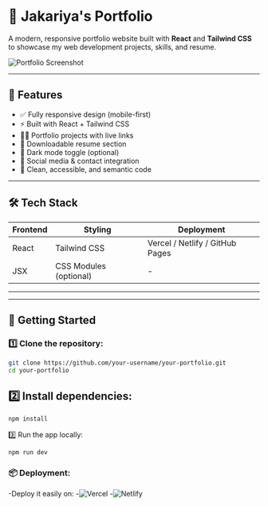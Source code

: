 # 🚀 Jakariya's Portfolio

A modern, responsive portfolio website built with **React** and **Tailwind CSS** to showcase my web development projects, skills, and resume.

![Portfolio Screenshot](./screenshot.png) <!-- Replace with your screenshot path -->

---

## 📌 Features

- ✅ Fully responsive design (mobile-first)
- ⚡ Built with React + Tailwind CSS
- 🧑‍💻 Portfolio projects with live links
- 📄 Downloadable resume section
- 🌙 Dark mode toggle (optional)
- 🔗 Social media & contact integration
- 📜 Clean, accessible, and semantic code

---

## 🛠️ Tech Stack

| Frontend | Styling | Deployment |
|----------|---------|------------|
| React    | Tailwind CSS | Vercel / Netlify / GitHub Pages |
| JSX      | CSS Modules (optional) | - |

---



---

## 🚀 Getting Started

### 1️⃣ Clone the repository:

```bash 
git clone https://github.com/your-username/your-portfolio.git
cd your-portfolio
```
## 2️⃣ Install dependencies:
```bash
npm install
```
3️⃣ Run the app locally:

```bash
npm run dev
```
### 📦 Deployment:
-Deploy it easily on:
-![Vercel](./(https://vercel.com/))
-![Netlify](./https://netlify.com/)


